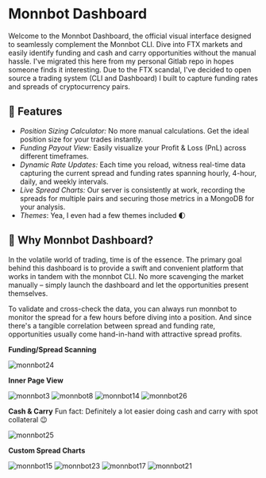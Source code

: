 # Monnbot Dashboard
Welcome to the Monnbot Dashboard, the official visual interface designed to seamlessly complement the Monnbot CLI. Dive into FTX markets and easily identify funding and cash and carry opportunities without the manual hassle. I've migrated this here from my personal Gitlab repo in hopes someone finds it interesting. Due to the FTX scandal, I've decided to open source a trading system (CLI and Dashboard) I built to capture funding rates and spreads of cryptocurrency pairs.

## 🚀 Features
- *Position Sizing Calculator:* No more manual calculations. Get the ideal position size for your trades instantly.
- *Funding Payout View:* Easily visualize your Profit & Loss (PnL) across different timeframes.
- *Dynamic Rate Updates:* Each time you reload, witness real-time data capturing the current spread and funding rates spanning hourly, 4-hour, daily, and weekly intervals.
- *Live Spread Charts:* Our server is consistently at work, recording the spreads for multiple pairs and securing those metrics in a MongoDB for your analysis.
- *Themes*: Yea, I even had a few themes included 🌓

## 🎯 Why Monnbot Dashboard?
In the volatile world of trading, time is of the essence. The primary goal behind this dashboard is to provide a swift and convenient platform that works in tandem with the monnbot CLI. No more scavenging the market manually – simply launch the dashboard and let the opportunities present themselves.

To validate and cross-check the data, you can always run monnbot to monitor the spread for a few hours before diving into a position. And since there's a tangible correlation between spread and funding rate, opportunities usually come hand-in-hand with attractive spread profits.

**Funding/Spread Scanning**

![monnbot24](https://github.com/RyanMoreau/monnbot-dashboard/assets/3619317/53aa2fae-05d3-45ee-8840-eacf65885755)

**Inner Page View**

![monnbot3](https://github.com/RyanMoreau/monnbot-dashboard/assets/3619317/cb01f1bb-f576-493d-b254-0eb90a4510b0)
![monnbot8](https://github.com/RyanMoreau/monnbot-dashboard/assets/3619317/39f4d5f4-aabb-478a-836f-d22fcf82f9e3)
![monnbot14](https://github.com/RyanMoreau/monnbot-dashboard/assets/3619317/afb86d75-7d78-44d7-945a-903aac3c638e)
![monnbot26](https://github.com/RyanMoreau/monnbot-dashboard/assets/3619317/a37860cc-d961-4eb3-8428-409cb02bb6f6)

**Cash & Carry**
Fun fact: Definitely a lot easier doing cash and carry with spot collateral 😉

![monnbot25](https://github.com/RyanMoreau/monnbot-dashboard/assets/3619317/7d0b946c-f572-40e9-8f42-94f671bb2b7a)

**Custom Spread Charts**

![monnbot15](https://github.com/RyanMoreau/monnbot-dashboard/assets/3619317/9211c7b1-d9cc-442d-abd7-4bc5f02de76d)
![monnbot23](https://github.com/RyanMoreau/monnbot-dashboard/assets/3619317/9087e065-581f-42b8-80e8-ad40b4b14fef)
![monnbot17](https://github.com/RyanMoreau/monnbot-dashboard/assets/3619317/2fa9c64c-894e-4f06-b4ab-73b8c7757e6b)
![monnbot21](https://github.com/RyanMoreau/monnbot-dashboard/assets/3619317/32fe389a-7c8c-47d6-a492-8ad1ff6ffd6b)
